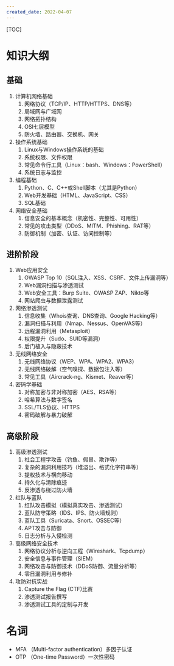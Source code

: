 ```yaml
---
created_date: 2022-04-07
---
```


[TOC]

# 知识大纲

## 基础

1. 计算机网络基础
   1. 网络协议（TCP/IP、HTTP/HTTPS、DNS等）
   2. 局域网与广域网
   3. 网络拓扑结构
   4. OSI七层模型
   5. 防火墙、路由器、交换机、网关
2. 操作系统基础
   1. Linux与Windows操作系统的基础
   2. 系统权限、文件权限
   3. 常见命令行工具（Linux：bash、Windows：PowerShell）
   4. 系统日志与监控
3. 编程基础
   1. Python、C、C++或Shell脚本（尤其是Python）
   2. Web开发基础（HTML、JavaScript、CSS）
   3. SQL基础
4. 网络安全基础
   1. 信息安全的基本概念（机密性、完整性、可用性）
   2. 常见的攻击类型（DDoS、MITM、Phishing、RAT等）
   3. 防御机制（加密、认证、访问控制等）

## 进阶阶段

1. Web应用安全
   1. OWASP Top 10（SQL注入、XSS、CSRF、文件上传漏洞等）
   2. Web漏洞扫描与渗透测试
   3. Web安全工具：Burp Suite、OWASP ZAP、Nikto等
   4. 网站爬虫与数据泄露测试
2. 网络渗透测试
   1. 信息收集（Whois查询、DNS查询、Google Hacking等）
   2. 漏洞扫描与利用（Nmap、Nessus、OpenVAS等）
   3. 远程漏洞利用（Metasploit）
   4. 权限提升（Sudo、SUID等漏洞）
   5. 后门植入与隐蔽技术
3. 无线网络安全
   1. 无线网络协议（WEP、WPA、WPA2、WPA3）
   2. 无线网络破解（空气嗅探、数据包注入等）
   3. 常见工具（Aircrack-ng、Kismet、Reaver等）
4. 密码学基础
   1. 对称加密与非对称加密（AES、RSA等）
   2. 哈希算法与数字签名
   3. SSL/TLS协议、HTTPS
   4. 密码破解与暴力破解

## 高级阶段

1. 高级渗透测试
   1. 社会工程学攻击（钓鱼、假冒、欺诈等）
   2. 复杂的漏洞利用技巧（堆溢出、格式化字符串等）
   3. 提权技术与横向移动
   4. 持久化与清除痕迹
   5. 反渗透与绕过防火墙
2. 红队与蓝队
   1. 红队攻击模拟（模拟真实攻击、渗透测试）
   2. 蓝队防守策略（IDS、IPS、防火墙规则）
   3. 蓝队工具（Suricata、Snort、OSSEC等）
   4. APT攻击与防御
   5. 日志分析与入侵检测
3. 高级网络安全技术
   1. 网络协议分析与逆向工程（Wireshark、Tcpdump）
   2. 安全信息与事件管理（SIEM）
   3. 网络攻击与防御技术（DDoS防御、流量分析等）
   4. 零日漏洞利用与修补
4. 攻防对抗实战
   1. Capture the Flag (CTF)比赛
   2. 渗透测试报告撰写
   3. 渗透测试工具的定制与开发

# 名词

- MFA （Multi-factor authentication）多因子认证
- OTP （One-time Password）一次性密码
